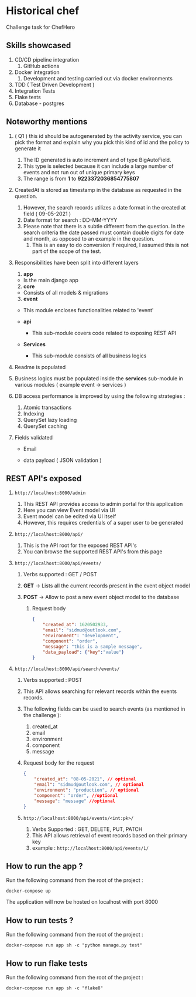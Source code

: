 # Historical chef
Challenge task for ChefHero

## Skills showcased
1. CD/CD pipeline integration
   1. GitHub actions
2. Docker integration
   1. Development and testing carried out via docker environments
3. TDD ( Test Driven Development )
4. Integration Tests
5. Flake tests
6. Database - postgres

## Noteworthy mentions

1. ( Q1 ) this id should be autogenerated by the activity service, you can pick the format and explain why you pick this kind of id and the policy to generate it

   1. The ID generated is auto increment and of type BigAutoField.
   2. This type is selected because it can include a large number of events and not run out of unique primary keys
   3. The range is from **1** to **9223372036854775807**
      

2. CreatedAt is stored as timestamp in the database as requested in the question.

   1. However, the search records utilizes a date format in the created at field ( 09-05-2021 )
   2. Date format for search : DD-MM-YYYY
   3. Please note that there is a subtle different from the question. In the search criteria the date passed must contain double digits for date and month, as opposed to an example in the question.
      1. This is an easy to do conversion if required, I assumed this is not part of the scope of the test.

3. Responsibilities have been split into different layers

   1. **app**

   - Is the main django app

   2. **core**

   - Consists of all models & migrations

   3. **event**

   - This module encloses functionalities related to 'event'

   - **api**
     - This sub-module covers code related to exposing REST API

   - **Services**
     - This sub-module consists of all business logics

4. Readme is populated
   
5. Business logics must be populated inside the **services** sub-module in various modules ( example event -> services )
   
6. DB access performance is improved by using the following strategies : 

   1. Atomic transactions
   2. Indexing
   3. QuerySet lazy loading
   4. QuerySet caching

7. Fields validated

   - Email

   - data payload ( JSON validation )
     

## REST API's exposed

1. ```http://localhost:8000/admin```

   1. This REST API provides access to admin portal for this application
   2. Here you can view Event model via UI
   3. Event model can be edited via UI itself
   4. However, this requires credentials of a super user to be generated
   
2. ```http://localhost:8000/api/```

   1. This is the API root for the exposed REST API's
   2. You can browse the supported REST API's from this page
      

3. ```http://localhost:8000/api/events/```

   1. Verbs supported : GET / POST

   2. **GET** -> Lists all the current records present in the event object model

   3. **POST** -> Allow to post a new event object model to the database

      1. Request body

         ```json
         {
             "created_at": 1620502933,
             "email": "sidmud@outlook.com",
             "environment": "development",
             "component": "order",
             "message": "this is a sample message",
             "data_payload": {"key":"value"}
         }
         ```

         

4. ```http://localhost:8000/api/search/events/```

   1. Verbs supported : POST

   2. This API allows searching for relevant records within the events records.

   3. The following fields can be used to search events (as mentioned in the challenge ): 

      1. created_at
      2. email
      3. environment
      4. component
      5. message

   4. Request body for the request

      ```json
      {
          "created_at": "08-05-2021", // optional
          "email": "sidmud@outlook.com", // optional
          "environment": "production", // optional
          "component": "order", //optional
          "message": "message" //optional
      }
      ```

      

   5. ```http://localhost:8000/api/events/<int:pk>/```
      1. Verbs Supported : GET, DELETE, PUT, PATCH
      2. This API allows retrieval  of event records based on their primary key
      3. example : ```http://localhost:8000/api/events/1/```



## How to run the app ?

Run the following command from the root of the project : 

```docker-compose up```

The application will now be hosted on localhost with port 8000



## How to run tests ?

Run the following command from the root of the project :

```docker-compose run app sh -c "python manage.py test"```



## How to run flake tests

Run the following command from the root of the project :

```docker-compose run app sh -c "flake8"```


